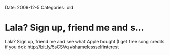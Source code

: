 Date: 2009-12-5
Categories: old

# Lala? Sign up, friend me and s...

Lala? Sign up, friend me and see what Apple bought (I get free song credits if you do):  <a href="http://bit.ly/5sCSVq" rel="nofollow">http://bit.ly/5sCSVq</a> #<a href="http://search.twitter.com/search?q=%23shamelessselfin" class="aktt_hashtag">shamelessselfin</a>terest
